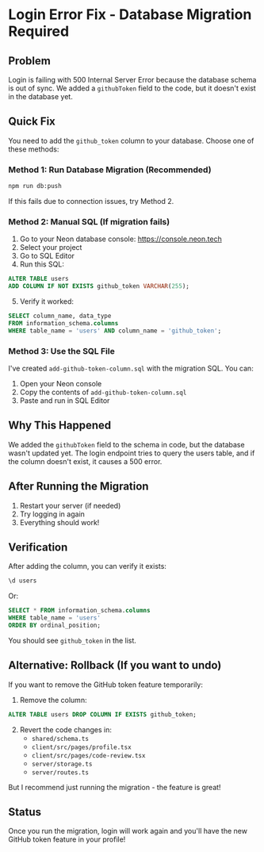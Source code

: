 # Login Error Fix - Database Migration Required

## Problem

Login is failing with 500 Internal Server Error because the database schema is out of sync. We added a `githubToken` field to the code, but it doesn't exist in the database yet.

## Quick Fix

You need to add the `github_token` column to your database. Choose one of these methods:

### Method 1: Run Database Migration (Recommended)

```bash
npm run db:push
```

If this fails due to connection issues, try Method 2.

### Method 2: Manual SQL (If migration fails)

1. Go to your Neon database console: https://console.neon.tech
2. Select your project
3. Go to SQL Editor
4. Run this SQL:

```sql
ALTER TABLE users 
ADD COLUMN IF NOT EXISTS github_token VARCHAR(255);
```

5. Verify it worked:

```sql
SELECT column_name, data_type 
FROM information_schema.columns 
WHERE table_name = 'users' AND column_name = 'github_token';
```

### Method 3: Use the SQL File

I've created `add-github-token-column.sql` with the migration SQL. You can:

1. Open your Neon console
2. Copy the contents of `add-github-token-column.sql`
3. Paste and run in SQL Editor

## Why This Happened

We added the `githubToken` field to the schema in code, but the database wasn't updated yet. The login endpoint tries to query the users table, and if the column doesn't exist, it causes a 500 error.

## After Running the Migration

1. Restart your server (if needed)
2. Try logging in again
3. Everything should work!

## Verification

After adding the column, you can verify it exists:

```sql
\d users
```

Or:

```sql
SELECT * FROM information_schema.columns 
WHERE table_name = 'users' 
ORDER BY ordinal_position;
```

You should see `github_token` in the list.

## Alternative: Rollback (If you want to undo)

If you want to remove the GitHub token feature temporarily:

1. Remove the column:
```sql
ALTER TABLE users DROP COLUMN IF EXISTS github_token;
```

2. Revert the code changes in:
   - `shared/schema.ts`
   - `client/src/pages/profile.tsx`
   - `client/src/pages/code-review.tsx`
   - `server/storage.ts`
   - `server/routes.ts`

But I recommend just running the migration - the feature is great!

## Status

Once you run the migration, login will work again and you'll have the new GitHub token feature in your profile!
